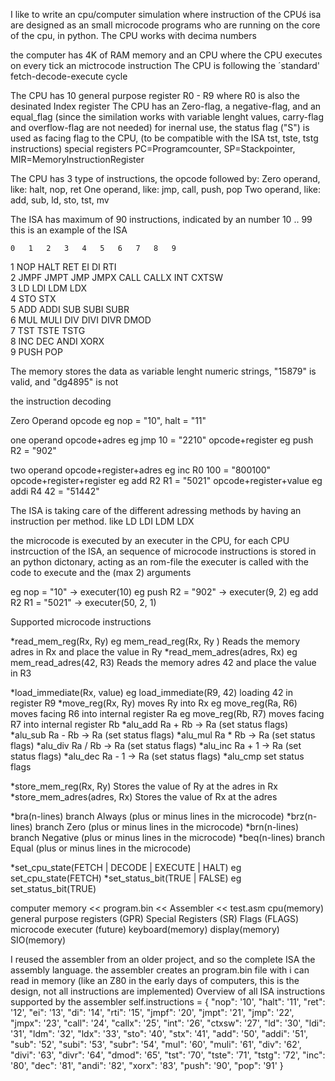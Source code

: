 I like to write an cpu/computer simulation where instruction of the CPUś isa are designed as an small microcode programs who are running on the core of the cpu, in python. The CPU works with decima numbers


the computer has 4K of RAM memory and an CPU where the CPU executes on every tick an mictrocode instruction
The CPU is following the ´standard' fetch-decode-execute cycle

The CPU has 10 general purpose register R0 - R9 where R0 is also the desinated Index register
The CPU has an Zero-flag, a negative-flag, and an equal_flag (since the similation works with variable lenght values, carry-flag and overflow-flag are not needed) for inernal use, the status flag ("S") is used as facing flag to the CPU, (to be compatible with the ISA tst, tste, tstg instructions)
special registers PC=Programcounter, SP=Stackpointer, MIR=MemoryInstructionRegister


The CPU has 3 type of instructions, the opcode followed by:
    Zero operand, like: halt, nop, ret
    One  operand, like: jmp, call, push, pop
    Two  operand, like: add, sub, ld, sto, tst, mv

The ISA has maximum of 90 instructions, indicated by an number 10 .. 99
this is an example of the ISA

	0	1	2	3	4	5	6	7	8	9
1	NOP	HALT 	RET	EI	DI	RTI				
2	JMPF	JMPT	JMP	JMPX	CALL	CALLX	INT	CXTSW		
3	LD	LDI	LDM	LDX						
4	STO	STX								
5	ADD	ADDI	SUB 	SUBI	SUBR					
6	MUL	MULI	DIV	DIVI	DIVR	DMOD				
7	TST	TSTE	TSTG							
8	INC	DEC	ANDI	XORX						
9	PUSH	POP								



The memory stores the data as variable lenght numeric strings, "15879" is valid, and "dg4895" is not

the instruction decoding 

Zero Operand
    opcode                      eg nop = "10", halt = "11"

one operand
    opcode+adres                eg jmp  10 = "2210"
    opcode+register             eg push R2 = "902"

two operand
    opcode+register+adres       eg inc  R0 100 = "800100"
    opcode+register+register    eg add  R2 R1  = "5021"
    opcode+register+value       eg addi R4 42  = "51442"


The ISA is taking care of the different adressing methods by having an instruction per method.
like LD LDI LDM LDX

the microcode is executed by an executer in the CPU, for each CPU instrcuction of the ISA, an sequence of
microcode instructions is stored in an python dictonary, acting as an rom-file
the executer is called with the code to execute and the (max 2) arguments

eg nop = "10"           -> executer(10) 
eg push R2 = "902"      -> executer(9, 2)
eg add  R2 R1  = "5021" -> executer(50, 2, 1)



Supported microcode instructions


*read_mem_reg(Rx, Ry)            eg mem_read_reg(Rx, Ry ) Reads the memory adres in Rx and place the value in Ry
*read_mem_adres(adres, Rx)       eg mem_read_adres(42, R3) Reads the memory adres 42 and place the value in R3

*load_immediate(Rx, value)       eg load_immediate(R9, 42)  loading 42 in register R9
*move_reg(Rx, Ry)                moves Ry into Rx 
                                 eg move_reg(Ra, R6) moves facing R6 into internal register Ra
                                 eg move_reg(Rb, R7) moves facing R7 into internal register Rb
*alu_add                         Ra + Rb -> Ra (set status flags)
*alu_sub                         Ra - Rb -> Ra (set status flags)
*alu_mul                         Ra * Rb -> Ra (set status flags)
*alu_div                         Ra / Rb -> Ra (set status flags)
*alu_inc                         Ra + 1  -> Ra (set status flags)
*alu_dec                         Ra - 1  -> Ra (set status flags)
*alu_cmp                         set status flags


*store_mem_reg(Rx, Ry)           Stores the value of Ry at the adres in Rx
*store_mem_adres(adres, Rx)      Stores the value of Rx at the adres

*bra(n-lines)                    branch Always   (plus or minus lines in the microcode)
*brz(n-lines)                    branch Zero     (plus or minus lines in the microcode)
*brn(n-lines)                    branch Negative (plus or minus lines in the microcode)
*beq(n-lines)                    branch Equal    (plus or minus lines in the microcode)

*set_cpu_state(FETCH | DECODE | EXECUTE | HALT)  eg set_cpu_state(FETCH)
*set_status_bit(TRUE | FALSE)                    eg set_status_bit(TRUE)




 computer
    memory << program.bin << Assembler << test.asm
    cpu(memory)
        general purpose registers (GPR)
        Special Registers         (SR)
        Flags                     (FLAGS)
        microcode executer
(future)
    keyboard(memory)
    display(memory)
    SIO(memory)



I reused the assembler from an older project, and so the complete ISA
the assembly language. the assembler creates an program.bin file with i can read
in memory (like an Z80 in the early days of computers, this is the design, not all instructions are implemented)
    Overview of all ISA instructions supported by the assembler
    self.instructions = {
            "nop": '10', "halt": '11', "ret": '12', "ei": '13', "di": '14', "rti": '15',
            "jmpf": '20', "jmpt": '21', "jmp": '22', "jmpx": '23', "call": '24', "callx": '25', "int": '26', "ctxsw": '27',
            "ld": '30', "ldi": '31', "ldm": '32', "ldx": '33',
            "sto": '40', "stx": '41',
            "add": '50', "addi": '51', "sub": '52', "subi": '53', "subr": '54',
            "mul": '60', "muli": '61', "div": '62', "divi": '63', "divr": '64', "dmod": '65',
            "tst": '70', "tste": '71', "tstg": '72',
            "inc": '80', "dec": '81', "andi": '82', "xorx": '83',
            "push": '90', "pop": '91'
        }